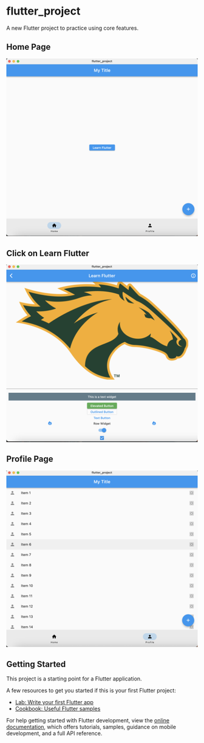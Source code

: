 # flutter_project

A new Flutter project to practice using core features.

## Home Page

![alt text](images/homepage.png)

## Click on Learn Flutter

![alt text](images/secondarypage.png)

## Profile Page

![alt text](images/profilepage.png)

## Getting Started

This project is a starting point for a Flutter application.

A few resources to get you started if this is your first Flutter project:

- [Lab: Write your first Flutter app](https://docs.flutter.dev/get-started/codelab)
- [Cookbook: Useful Flutter samples](https://docs.flutter.dev/cookbook)

For help getting started with Flutter development, view the
[online documentation](https://docs.flutter.dev/), which offers tutorials,
samples, guidance on mobile development, and a full API reference.
